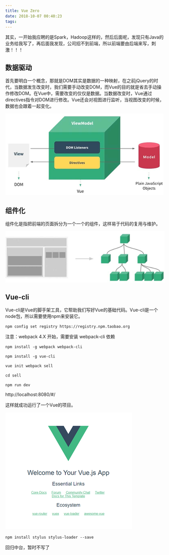 ```yaml
---
title: Vue Zero
date: 2018-10-07 00:40:23
tags:
---
```




其实，一开始我应聘的是Spark，Hadoop这样的，然后后面呢，发现只有Java的业务给我写了，再后面我发现，公司招不到前端，所以前端要由后端来写，刺激！！！

## 数据驱动

首先要明白一个概念，那就是DOM其实是数据的一种映射，在之前jQuery的时代，当数据发生改变时，我们需要手动改变DOM，而Vue的目的就是省去手动操作修改DOM。在Vue中，需要改变的仅仅是数据。当数据改变时，Vue通过directives指令对DOM进行修改。Vue还会对视图进行监听，当视图改变的时候，数据也会跟着一起变化。

![](VueZero\00.PNG)

## 组件化

组件化是指把前端的页面拆分为一个一个的组件，这样易于代码的复用与维护。

![](VueZero\01.png)

## Vue-cli

Vue-cli是Vue的脚手架工具，它帮助我们写好Vue的基础代码。Vue-cli是一个node包，所以需要使用npm来安装它。

```shell
npm config set registry https://registry.npm.taobao.org
```

注意：webpack 4.X 开始，需要安装 webpack-cli 依赖 

```shell
npm install -g webpack webpack-cli
```

```shell
npm install -g vue-cli
```

```shell
vue init webpack sell
```

```shell
cd sell
```

```shell
npm run dev
```

http://localhost:8080/#/

这样就成功运行了一个Vue的项目。

![](VueZero\02.png)

```shell
npm install stylus stylus-loader --save
```

回归中台，暂时不写了